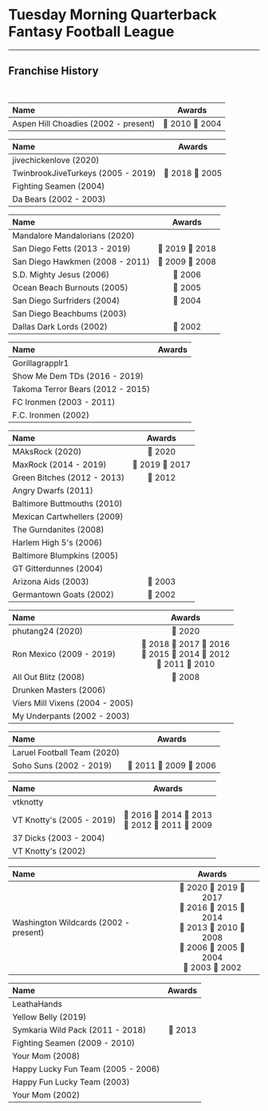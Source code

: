 # Tuesday Morning Quarterback Fantasy Football League

---

## Franchise History

<br>

| Name                                 |            Awards             |
| :----------------------------------- | :---------------------------: |
| Aspen Hill Choadies (2002 - present) | &#x1F949; 2010 &#x1F949; 2004 |

| Name                                  |            Awards             |
| :------------------------------------ | :---------------------------: |
| jivechickenlove (2020) | |
| TwinbrookJiveTurkeys (2005 - 2019) | &#x1F949; 2018 &#x1F949; 2005 |
| Fighting Seamen (2004)                |                               |
| Da Bears (2002 - 2003)                |                               |

| Name                             |            Awards             |
| :------------------------------- | :---------------------------: |
| Mandalore Mandalorians (2020)    |                               |
| San Diego Fetts (2013 - 2019) | &#x1F947; 2019 &#x1F947; 2018 |
| San Diego Hawkmen (2008 - 2011)  | &#x1F948; 2009 &#x1F947; 2008 |
| S.D. Mighty Jesus (2006)         |        &#x1F947; 2006         |
| Ocean Beach Burnouts (2005)      |        &#x1F948; 2005         |
| San Diego Surfriders (2004)      |        &#x1F947; 2004         |
| San Diego Beachbums (2003)       |                               |
| Dallas Dark Lords (2002)         |        &#x1F947; 2002         |

| Name                              | Awards |
| :-------------------------------- | :----: |
| Gorillagrapplr1 | | 
| Show Me Dem TDs (2016 - 2019)  |        |
| Takoma Terror Bears (2012 - 2015) |        |
| FC Ironmen (2003 - 2011)          |        |
| F.C. Ironmen (2002)               |        |

| Name                        |            Awards             |
| :-------------------------- | :---------------------------: |
| MAksRock (2020)             |      &#x1F949; 2020             |
| MaxRock (2014 - 2019)       | &#x1F949; 2019 &#x1F949; 2017 |
| Green Bitches (2012 - 2013) |        &#x1F948; 2012         |
| Angry Dwarfs (2011)         |                               |
| Baltimore Buttmouths (2010) |                               |
| Mexican Cartwhellers (2009) |                               |
| The Gurndanites (2008)      |                               |
| Harlem High 5's (2006)      |                               |
| Baltimore Blumpkins (2005)  |                               |
| GT Gitterdunnes (2004)      |                               |
| Arizona Aids (2003)         |        &#x1F949; 2003         |
| Germantown Goats (2002)     |        &#x1F949; 2002         |

| Name                            |                                                              Awards                                                               |
| :------------------------------ | :-------------------------------------------------------------------------------------------------------------------------------: |
| phutang24 (2020) | &#x1F947; 2020 | 
| Ron Mexico (2009 - 2019)     | &#x1F948; 2018 &#x1F948; 2017 &#x1F948; 2016 <br> &#x1F948; 2015 &#x1F947; 2014 &#x1F947; 2012 <br> &#x1F947; 2011 &#x1F948; 2010 |
| All Out Blitz (2008)            |                                                          &#x1F948; 2008                                                           |
| Drunken Masters (2006)          |                                                                                                                                   |
| Viers Mill Vixens (2004 - 2005) |                                                                                                                                   |
| My Underpants (2002 - 2003)     |                                                                                                                                   |

| Name                         |                    Awards                    |
| :--------------------------- | :------------------------------------------: |
| Laruel Football Team (2020)  |                                              |
| Soho Suns (2002 - 2019)      | &#x1F948; 2011 &#x1F949; 2009 &#x1F949; 2006 |

| Name                         |                                             Awards                                             |
| :--------------------------- | :--------------------------------------------------------------------------------------------: |
| vtknotty | | 
| VT Knotty's (2005 - 2019) | &#x1F947; 2016 &#x1F948; 2014 &#x1F948; 2013 <br> &#x1F949; 2012 &#x1F949; 2011 &#x1F947; 2009 |
| 37 Dicks (2003 - 2004)       |                                                                                                |
| VT Knotty's (2002)           |                                                                                                |

| Name                                  |                                                                                                         Awards                                                                                                         |
| :------------------------------------ | :--------------------------------------------------------------------------------------------------------------------------------------------------------------------------------------------------------------------: |
| Washington Wildcards (2002 - present) | &#x1F948; 2020 &#x1F948; 2019 &#x1F947; 2017 <br> &#x1F949; 2016 &#x1F947; 2015 &#x1F949; 2014 <br> &#x1F947; 2013 &#x1F947; 2010 &#x1F949; 2008 <br> &#x1F948; 2006 &#x1F947; 2005 &#x1F948; 2004 <br> &#x1F948; 2003 &#x1F948; 2002 |

| Name                               |     Awards     |
| :--------------------------------- | :------------: |
| LeathaHands | | 
| Yellow Belly (2019)      |                |
| Symkaria Wild Pack (2011 - 2018)   | &#x1F949; 2013 |
| Fighting Seamen (2009 - 2010)      |                |
| Your Mom (2008)                    |                |
| Happy Lucky Fun Team (2005 - 2006) |                |
| Happy Fun Lucky Team (2003)        |                |
| Your Mom (2002)                    |                |
